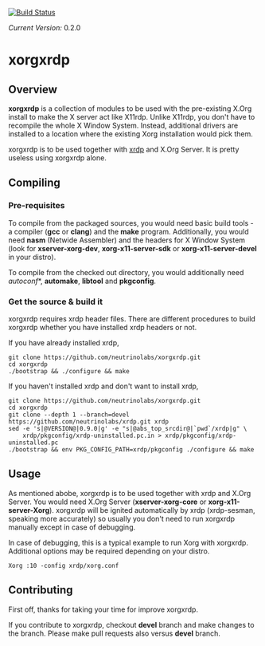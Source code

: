 [![Build Status](https://travis-ci.org/neutrinolabs/xorgxrdp.svg?branch=devel)](https://travis-ci.org/neutrinolabs/xorgxrdp)

*Current Version:* 0.2.0

# xorgxrdp

## Overview
**xorgxrdp** is a collection of modules to be used with the pre-existing X.Org
install to make the X server act like X11rdp. Unlike X11rdp, you don't have to
recompile the whole X Window System. Instead, additional drivers are installed
to a location where the existing Xorg installation would pick them.

xorgxrdp is to be used together with [xrdp](https://github.com/neutrinolabs/xrdp)
and X.Org Server. It is pretty useless using xorgxrdp alone.

## Compiling

### Pre-requisites

To compile from the packaged sources, you would need basic build tools - a
compiler (**gcc** or **clang**) and the **make** program. Additionally, you
would need **nasm** (Netwide Assembler) and the headers for X Window System
(look for **xserver-xorg-dev**, **xorg-x11-server-sdk** or
**xorg-x11-server-devel** in your distro).

To compile from the checked out directory, you would additionally need
*autoconf**, **automake**, **libtool** and **pkgconfig**.

### Get the source & build it

xorgxrdp requires xrdp header files. There are different procedures to build
xorgxrdp whether you have installed xrdp headers or not.

If you have already installed xrdp,

```
git clone https://github.com/neutrinolabs/xorgxrdp.git
cd xorgxrdp
./bootstrap && ./configure && make
```

If you haven't installed xrdp and don't want to install xrdp,

```
git clone https://github.com/neutrinolabs/xorgxrdp.git
cd xorgxrdp
git clone --depth 1 --branch=devel https://github.com/neutrinolabs/xrdp.git xrdp
sed -e 's|@VERSION@|0.9.0|g' -e "s|@abs_top_srcdir@|`pwd`/xrdp|g" \
    xrdp/pkgconfig/xrdp-uninstalled.pc.in > xrdp/pkgconfig/xrdp-uninstalled.pc
./bootstrap && env PKG_CONFIG_PATH=xrdp/pkgconfig ./configure && make
```

## Usage

As mentioned abobe, xorgxrdp is to be used together with xrdp and X.Org Server.
You would need X.Org Server (**xserver-xorg-core** or **xorg-x11-server-Xorg**).
xorgxrdp will be ignited automatically by xrdp (xrdp-sesman, speaking more
accurately) so usually you don't need to run xorgxrdp manually except in case of
debugging.

In case of debugging, this is a typical example to run Xorg with xorgxrdp.
Additional options may be required depending on your distro.

```
Xorg :10 -config xrdp/xorg.conf
```

## Contributing

First off, thanks for taking your time for improve xorgxrdp.

If you contribute to xorgxrdp, checkout **devel** branch and make changes to
the branch. Please make pull requests also versus **devel** branch.
